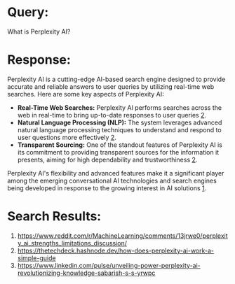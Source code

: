 # Query:
What is Perplexity AI?

# Response:
Perplexity AI is a cutting-edge AI-based search engine designed to provide accurate and reliable answers to user queries by utilizing real-time web searches. Here are some key aspects of Perplexity AI:

- **Real-Time Web Searches:** Perplexity AI performs searches across the web in real-time to bring up-to-date responses to user queries [2](https://thetechdeck.hashnode.dev/how-does-perplexity-ai-work-a-simple-guide).
- **Natural Language Processing (NLP):** The system leverages advanced natural language processing techniques to understand and respond to user questions more effectively [2](https://thetechdeck.hashnode.dev/how-does-perplexity-ai-work-a-simple-guide).
- **Transparent Sourcing:** One of the standout features of Perplexity AI is its commitment to providing transparent sources for the information it presents, aiming for high dependability and trustworthiness [2](https://thetechdeck.hashnode.dev/how-does-perplexity-ai-work-a-simple-guide).

Perplexity AI's flexibility and advanced features make it a significant player among the emerging conversational AI technologies and search engines being developed in response to the growing interest in AI solutions [1](https://www.reddit.com/r/MachineLearning/comments/13jrwe0/perplexity_ai_strengths_limitations_discussion/).

# Search Results:
1. https://www.reddit.com/r/MachineLearning/comments/13jrwe0/perplexity_ai_strengths_limitations_discussion/
2. https://thetechdeck.hashnode.dev/how-does-perplexity-ai-work-a-simple-guide
3. https://www.linkedin.com/pulse/unveiling-power-perplexity-ai-revolutionizing-knowledge-sabarish-s-s-yrwpc